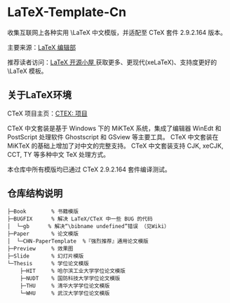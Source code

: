 LaTeX-Template-Cn
=================

收集互联网上各种实用 \LaTeX 中文模版，并适配至 CTeX 套件 2.9.2.164 版本。

主要来源：[LaTeX 编辑部 ](http://zzg34b.w3.c361.com/templet/graduateThesis.htm)

推荐读者访问：[LaTeX 开源小屋 ](http://www.latexstudio.net/) 获取更多、更现代(xeLaTeX)、支持度更好的 \LaTeX 模板。

## 关于LaTeX环境

CTeX 项目主页：[CTEX: 项目](http://www.ctex.org/HomePage)

CTeX 中文套装是基于 Windows 下的 MiKTeX 系统，集成了编辑器 WinEdt 和 PostScript 处理软件 Ghostscript 和 GSview 等主要工具。 CTeX 中文套装在 MiKTeX 的基础上增加了对中文的完整支持。 CTeX 中文套装支持 CJK, xeCJK, CCT, TY 等多种中文 TeX 处理方式。

本仓库中所有模版均已通过 CTeX 2.9.2.164 套件编译测试。

## 仓库结构说明

```
├─Book        % 书籍模版
├─BUGFIX      % 解决 LaTeX/CTeX 中一些 BUG 的代码
│  └─gb      % 解决“\bibname undefined”错误 （见Wiki）
├─Paper       % 论文模版
│  └─CHN-PaperTemplate  %『强烈推荐』通用论文模版
├─Preview     % 效果图
├─Slide       % 幻灯片模版
└─Thesis      % 学位论文模版
    ├─HIT     % 哈尔滨工业大学学位论文模版
    ├─NUDT    % 国防科技大学学位论文模版
    ├─THU     % 清华大学学位论文模版
    └─WHU     % 武汉大学学位论文模版
```
